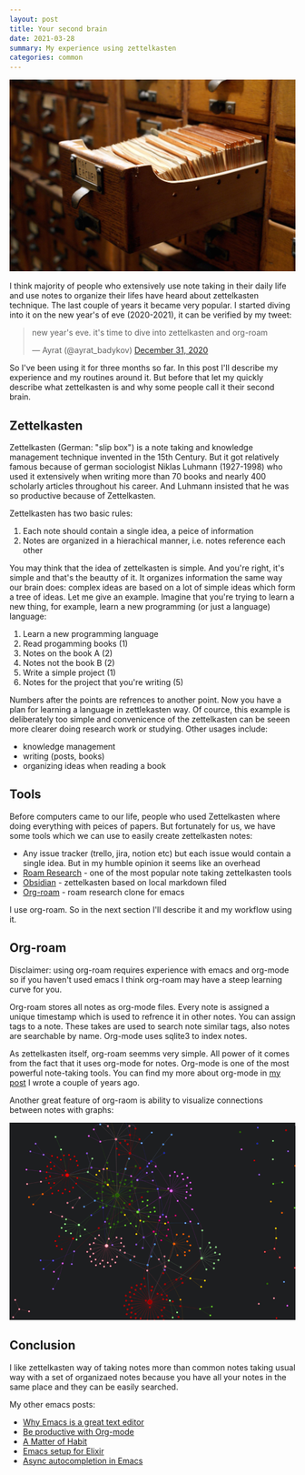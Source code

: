 ```yaml
---
layout: post
title: Your second brain
date: 2021-03-28
summary: My experience using zettelkasten
categories: common
---
```


![index-cards](/images/2021-03-28-index.jpeg)

I think majority of people who extensively use note taking in their daily life and use notes to organize their lifes have heard about zettelkasten technique. The last couple of years it became very popular. I started diving into it on the new year's of eve (2020-2021), it can be verified by my tweet:

<blockquote class="twitter-tweet"><p lang="en" dir="ltr">new year&#39;s eve. it&#39;s time to dive into zettelkasten and org-roam</p>&mdash; Ayrat (@ayrat_badykov) <a href="https://twitter.com/ayrat_badykov/status/1344666526411067392?ref_src=twsrc%5Etfw">December 31, 2020</a></blockquote> <script async src="https://platform.twitter.com/widgets.js" charset="utf-8"></script>

So I've been using it for three months so far. In this post I'll describe my experience and my routines around it. But before that let my quickly describe what zettelkasten is and why some people call it their second brain.

##  Zettelkasten

Zettelkasten (German: "slip box") is a note taking and knowledge management technique invented in the 15th Century. But it got relatively famous because of german sociologist  Niklas Luhmann (1927-1998) who used it extensively when writing more than 70 books and nearly 400 scholarly articles throughout his career. And Luhmann insisted that he was so productive because of Zettelkasten.

Zettelkasten has two basic rules:
1. Each note should contain a single idea, a peice of information
2. Notes are organized in a hierachical manner, i.e. notes reference each other

You may think that the idea of zettelkasten is simple. And you're right, it's simple and that's the beautty of it. It organizes information the same way our brain does: complex ideas are based on a lot of simple ideas which form a tree of ideas. Let me give an example. Imagine that you're trying to learn a new thing, for example, learn a new programming (or just a language) language:

1. Learn a new programming language
2. Read progamming books (1)
3. Notes on the book A (2)
4. Notes not the book B (2)
5. Write a simple project (1)
6. Notes for the project that you're writing (5)

Numbers after the points are refrences to another point. Now you have a plan for learning a language in zettlekasten way. Of cource, this example is deliberately too simple and convenicence of the zettelkasten can be seeen more clearer doing research work or studying. Other usages include:

- knowledge management
- writing (posts, books)
- organizing ideas when reading a book

## Tools

Before computers came to our life, people who used Zettelkasten where doing everything with peices of papers. But fortunately for us, we have some tools which we can use to easily create zettelkasten notes:

- Any issue tracker (trello, jira, notion etc) but each issue would contain a single idea. But in my humble opinion it seems like an overhead
- [Roam Research](https://roamresearch.com/) - one of the most popular note taking zettelkasten tools
- [Obsidian](https://obsidian.md/) - zettelkasten based on local markdown filed
- [Org-roam](https://github.com/org-roam/org-roam) - roam research clone for emacs


I use org-roam. So in the next section I'll describe it and my workflow using it.

## Org-roam

Disclaimer: using org-roam requires experience with emacs and org-mode so if you haven't used emacs I think org-roam may have a steep learning curve for you.

Org-roam stores all notes as org-mode files. Every note is assigned a unique timestamp which is used to refrence it in other notes. You can assign tags to a note. These takes are used to search note similar tags, also notes are searchable by name. Org-mode uses sqlite3 to index notes.

As zettelkasten itself, org-roam seemms very simple. All power of it comes from the fact that it uses org-mode for notes. Org-mode is one of the most powerful note-taking tools. You can find my more about org-mode in [my post](/2018/08/26/be-productive-with-org-mode/) I wrote a couple of years ago.

Another great feature of org-raom is ability to visualize connections between notes with graphs:

![graph](/images/2021-03-28-graph.png)


## Conclusion

I like zettelkasten way of taking notes more than common notes taking usual way with a set of organizaed notes because you have all your notes in the same place and they can be easily searched.

My other emacs posts:
- [Why Emacs is a great text editor](https://www.badykov.com/emacs/2018/07/31/why-emacs-is-a-great-editor/)
- [Be productive with Org-mode](https://www.badykov.com/emacs/2018/08/26/be-productive-with-org-mode/)
- [A Matter of Habit](https://www.badykov.com/common/2020/03/29/a-matter-of-habit/)
- [Emacs setup for Elixir](https://www.badykov.com/emacs/2020/05/30/emacs-setup-for-elixir/)
- [Async autocompletion in Emacs](https://www.badykov.com/emacs/2020/05/05/async-company-mode-backend/)
